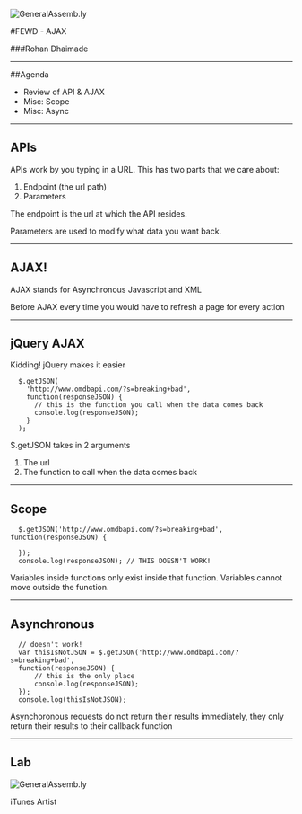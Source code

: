 ![GeneralAssemb.ly](../../img/icons/FEWD_Logo.png)

#FEWD - AJAX

###Rohan Dhaimade

---


##Agenda

* Review of API & AJAX
* Misc: Scope
* Misc: Async

---

## APIs

APIs work by you typing in a URL. This has two parts that we care about:

1. Endpoint (the url path)
2. Parameters

The endpoint is the url at which the API resides.

Parameters are used to modify what data you want back.

---

## AJAX!

AJAX stands for Asynchronous Javascript and XML

Before AJAX every time you would have to refresh a page for every action

---

## jQuery AJAX

Kidding! jQuery makes it easier

```
  $.getJSON(
    'http://www.omdbapi.com/?s=breaking+bad',
    function(responseJSON) {
      // this is the function you call when the data comes back
      console.log(responseJSON);
    }
  );
```

$.getJSON takes in 2 arguments

1. The url
2. The function to call when the data comes back

---

## Scope

```
  $.getJSON('http://www.omdbapi.com/?s=breaking+bad', function(responseJSON) {

  });
  console.log(responseJSON); // THIS DOESN'T WORK!
```

Variables inside functions only exist inside that function. Variables cannot move outside the function.

---
## Asynchronous

```
  // doesn't work!
  var thisIsNotJSON = $.getJSON('http://www.omdbapi.com/?s=breaking+bad',
  function(responseJSON) {
  	  // this is the only place
      console.log(responseJSON);
  });
  console.log(thisIsNotJSON);
```

Asynchoronous requests do not return their results immediately, they only return their results to their callback function

---

## Lab

![GeneralAssemb.ly](../img/icons/exercise_icon_md.png)

iTunes Artist

